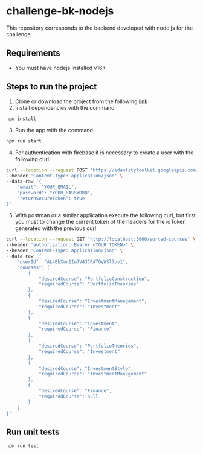 # challenge-bk-nodejs
This repository corresponds to the backend developed with node js for the challenge.

## Requirements
- You must have nodejs installed v16+
## Steps to run the project
1. Clone or download the project from the following [link](https://github.com/tatianaserrano/challenge-bk-nodejs)
2. Install dependencies with the command
```sh
npm install
```
3. Run the app with the command
```sh
npm run start
```
4. For authentication with firebase it is necessary to create a user with the following curl:
```sh
curl --location --request POST 'https://identitytoolkit.googleapis.com/v1/accounts:signUp?key=AIzaSyAvnSwDxk9dAGuzK8KpKjNZeBnN64X3XgU' \
--header 'Content-Type: application/json' \
--data-raw '{
    "email": "YOUR_EMAIL",
    "password": "YOUR_PASSWORD",
    "returnSecureToken": true
}'
```
5. With postman or a similar application execute the following curl, but first you must to change the current token of the headers for the idToken generated with the previous curl
```sh
curl --location --request GET 'http://localhost:3000/sorted-courses' \
--header 'authorization: Bearer <YOUR TOKEN>' \
--header 'Content-Type: application/json' \
--data-raw '{
    "userId": "AL4BbXmr1Ie7V4JCRATOyWSl7pv1",
    "courses": [
        {
            "desiredCourse": "PortfolioConstruction",
            "requiredCourse": "PortfolioTheories"
        },
        {
            "desiredCourse": "InvestmentManagement",
            "requiredCourse": "Investment"
        },
        {
            "desiredCourse": "Investment",
            "requiredCourse": "Finance"
        },
        {
            "desiredCourse": "PortfolioTheories",
            "requiredCourse": "Investment"
        },
        {
            "desiredCourse": "InvestmentStyle",
            "requiredCourse": "InvestmentManagement"
        },
        {
            "desiredCourse": "Finance",
            "requiredCourse": null
        }
    ]
}'
```

## Run unit tests
```sh
npm run test
```
